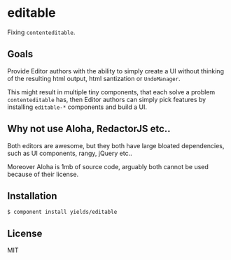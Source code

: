 
# editable

  Fixing `contenteditable`.

## Goals
  
  Provide Editor authors with the ability to simply create a UI without thinking
  of the resulting html output, html santization or `UndoManager`.

  This might result in multiple tiny components, that each solve a problem `contenteditable` has,
  then Editor authors can simply pick features by installing `editable-*` components and build a UI.

## Why not use Aloha, RedactorJS etc..

  Both editors are awesome, but they both have large bloated dependencies, such as
  UI components, rangy, jQuery etc..

  Moreover Aloha is 1mb of source code, arguably both cannot be used because of their license.

## Installation
  
    $ component install yields/editable

## License

  MIT
